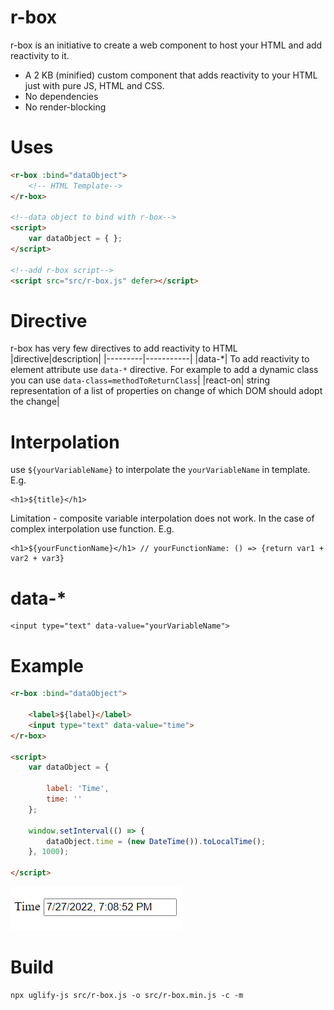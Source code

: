 # r-box

r-box is an initiative to create a web component to host your HTML and add reactivity to it.

* A 2 KB (minified) custom component that adds reactivity to your HTML just with pure JS, HTML and CSS.
* No dependencies
* No render-blocking 

# Uses
```HTML
<r-box :bind="dataObject">
    <!-- HTML Template-->
</r-box>

<!--data object to bind with r-box-->
<script>
    var dataObject = { };
</script>

<!--add r-box script-->
<script src="src/r-box.js" defer></script>
```

# Directive
r-box has very few directives to add reactivity to HTML
|directive|description|
|---------|-----------|
|data-*| To add reactivity to element attribute use `data-*` directive. For example to add a dynamic class you can use `data-class=methodToReturnClass`| 
|react-on| string representation of a list of properties on change of which DOM should adopt the change|

# Interpolation
use `${yourVariableName}` to interpolate the `yourVariableName` in template. E.g.
```
<h1>${title}</h1>
```
Limitation - composite variable interpolation does not work. In the case of complex interpolation use function. E.g.
```
<h1>${yourFunctionName}</h1> // yourFunctionName: () => {return var1 + var2 + var3}
```

# data-*
```
<input type="text" data-value="yourVariableName">
```

# Example
```HTML
<r-box :bind="dataObject">

    <label>${label}</label>
    <input type="text" data-value="time">
</r-box>

<script>
    var dataObject = {

        label: 'Time',
        time: ''
    };

    window.setInterval(() => {
        dataObject.time = (new DateTime()).toLocalTime();
    }, 1000);
    
</script>
```
![sample](./docs/assets/sample01.gif)


# Build
```
npx uglify-js src/r-box.js -o src/r-box.min.js -c -m
```